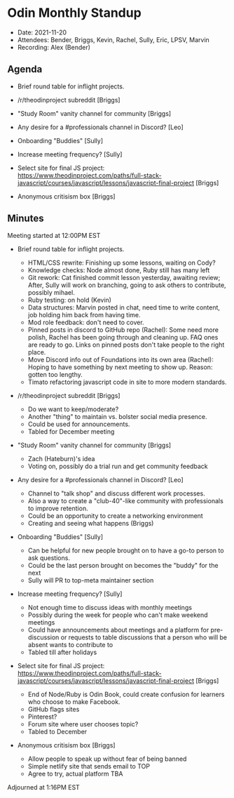 # Odin Monthly Standup 

* Date: 2021-11-20
* Attendees: Bender, Briggs, Kevin, Rachel, Sully, Eric, LPSV, Marvin
* Recording: Alex (Bender)

## Agenda

- Brief round table for inflight projects.

- /r/theodinproject subreddit [Briggs]

- "Study Room" vanity channel for community [Briggs]

- Any desire for a #professionals channel in Discord? [Leo]

- Onboarding "Buddies" [Sully]

- Increase meeting frequency? [Sully]

- Select site for final JS project: https://www.theodinproject.com/paths/full-stack-javascript/courses/javascript/lessons/javascript-final-project [Briggs]

- Anonymous critisism box [Briggs]

## Minutes

Meeting started at 12:00PM EST

- Brief round table for inflight projects.
    - HTML/CSS rewrite: Finishing up some lessons, waiting on Cody?
    - Knowledge checks: Node almost done, Ruby still has many left
    - Git rework: Cat finished commit lesson yesterday, awaiting review; After, Sully will work on branching, going to ask others to contribute, possibly mihael.
    - Ruby testing: on hold (Kevin)
    - Data structures: Marvin posted in chat, need time to write content, job holding him back from having time.
    - Mod role feedback: don't need to cover.
    - Pinned posts in discord to GitHub repo (Rachel): Some need more polish, Rachel has been going through and cleaning up. FAQ ones are ready to go. Links on pinned posts don't take people to the right place.
    - Move Discord info out of Foundations into its own area (Rachel): Hoping to have something by next meeting to show up. Reason: gotten too lengthy.
    - Timato refactoring javascript code in site to more modern standards.

- /r/theodinproject subreddit [Briggs]
    - Do we want to keep/moderate?
    - Another "thing" to maintain vs. bolster social media presence.
    - Could be used for announcements.
    - Tabled for December meeting

- "Study Room" vanity channel for community [Briggs]
    - Zach (Hateburn)'s idea
    - Voting on, possibly do a trial run and get community feedback

- Any desire for a #professionals channel in Discord? [Leo]
    - Channel to "talk shop" and discuss different work processes.
    - Also a way to create a "club-40"-like community with professionals to improve retention. 
    - Could be an opportunity to create a networking environment
    - Creating and seeing what happens (Briggs)

- Onboarding "Buddies" [Sully]
    - Can be helpful for new people brought on to have a go-to person to ask questions.
    - Could be the last person brought on becomes the "buddy" for the next
    - Sully will PR to top-meta maintainer section

- Increase meeting frequency? [Sully]
    - Not enough time to discuss ideas with monthly meetings
    - Possibly during the week for people who can't make weekend meetings
    - Could have announcements about meetings and a platform for pre-discussion or requests to table discussions that a person who will be absent wants to contribute to
    - Tabled till after holidays

- Select site for final JS project: https://www.theodinproject.com/paths/full-stack-javascript/courses/javascript/lessons/javascript-final-project [Briggs]
    - End of Node/Ruby is Odin Book, could create confusion for learners who choose to make Facebook.
    - GitHub flags sites
    - Pinterest?
    - Forum site where user chooses topic?
    - Tabled to December

- Anonymous critisism box [Briggs]
    - Allow people to speak up without fear of being banned
    - Simple netlify site that sends email to TOP
    - Agree to try, actual platform TBA

Adjourned at 1:16PM EST
